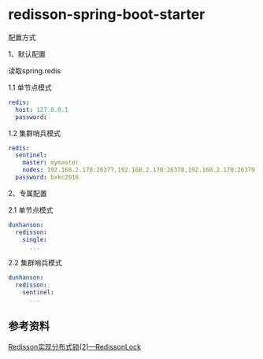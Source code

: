 # redisson-spring-boot-starter

配置方式

1、默认配置

读取spring.redis

1.1 单节点模式

```yaml
redis:
  host: 127.0.0.1
  password:
```
1.2 集群哨兵模式

```yaml
redis:
  sentinel:
    master: mymaster
    nodes: 192.168.2.170:26377,192.168.2.170:26378,192.168.2.170:26379
  password: bxkc2016
```

2、专属配置

2.1 单节点模式

```yaml
dunhanson:
  redisson:
    single:
      ...
```

2.2 集群哨兵模式

```yaml
dunhanson:
  redisson:
    sentinel:
      ...
```


## 参考资料
[Redisson实现分布式锁(2)—RedissonLock](https://www.cnblogs.com/qdhxhz/p/11055426.html)
